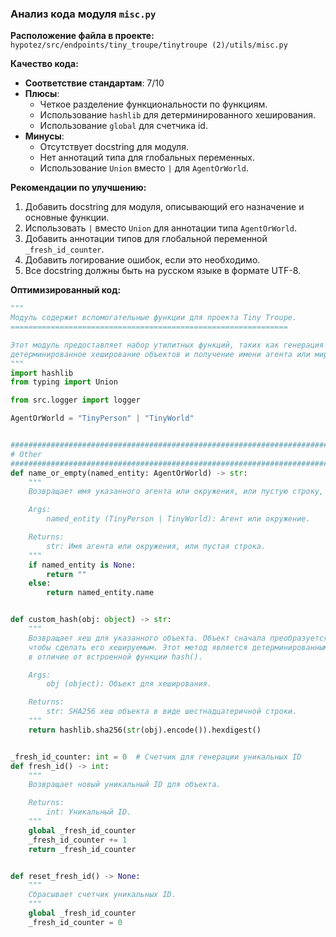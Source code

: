 ### **Анализ кода модуля `misc.py`**

**Расположение файла в проекте:** `hypotez/src/endpoints/tiny_troupe/tinytroupe (2)/utils/misc.py`

**Качество кода:**

- **Соответствие стандартам**: 7/10
- **Плюсы**:
    - Четкое разделение функциональности по функциям.
    - Использование `hashlib` для детерминированного хеширования.
    - Использование `global` для счетчика id.
- **Минусы**:
    - Отсутствует docstring для модуля.
    - Нет аннотаций типа для глобальных переменных.
    - Использование `Union` вместо `|` для `AgentOrWorld`.

**Рекомендации по улучшению:**

1.  Добавить docstring для модуля, описывающий его назначение и основные функции.
2.  Использовать `|` вместо `Union` для аннотации типа `AgentOrWorld`.
3.  Добавить аннотации типов для глобальной переменной `_fresh_id_counter`.
4.  Добавить логирование ошибок, если это необходимо.
5.  Все docstring должны быть на русском языке в формате UTF-8.

**Оптимизированный код:**

```python
"""
Модуль содержит вспомогательные функции для проекта Tiny Troupe.
==============================================================

Этот модуль предоставляет набор утилитных функций, таких как генерация уникальных ID,
детерминированное хеширование объектов и получение имени агента или мира.
"""
import hashlib
from typing import Union

from src.logger import logger

AgentOrWorld = "TinyPerson" | "TinyWorld"


################################################################################
# Other
################################################################################
def name_or_empty(named_entity: AgentOrWorld) -> str:
    """
    Возвращает имя указанного агента или окружения, или пустую строку, если агент равен None.

    Args:
        named_entity (TinyPerson | TinyWorld): Агент или окружение.

    Returns:
        str: Имя агента или окружения, или пустая строка.
    """
    if named_entity is None:
        return ""
    else:
        return named_entity.name


def custom_hash(obj: object) -> str:
    """
    Возвращает хеш для указанного объекта. Объект сначала преобразуется в строку,
    чтобы сделать его хешируемым. Этот метод является детерминированным,
    в отличие от встроенной функции hash().

    Args:
        obj (object): Объект для хеширования.

    Returns:
        str: SHA256 хеш объекта в виде шестнадцатеричной строки.
    """
    return hashlib.sha256(str(obj).encode()).hexdigest()


_fresh_id_counter: int = 0  # Счетчик для генерации уникальных ID
def fresh_id() -> int:
    """
    Возвращает новый уникальный ID для объекта.

    Returns:
        int: Уникальный ID.
    """
    global _fresh_id_counter
    _fresh_id_counter += 1
    return _fresh_id_counter


def reset_fresh_id() -> None:
    """
    Сбрасывает счетчик уникальных ID.
    """
    global _fresh_id_counter
    _fresh_id_counter = 0